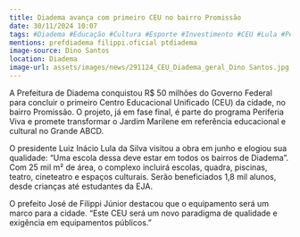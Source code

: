 ```yaml
---
title: Diadema avança com primeiro CEU no bairro Promissão
date: 30/11/2024 10:07
tags: #Diadema #Educação #Cultura #Esporte #Investimento #CEU #Lula #PeriferiaViva #ABC #Transformação #abc360noticias
mentions: prefdiadema filippi.oficial ptdiadema
image-source: Dino Santos
location: Diadema
image-url: assets/images/news/291124_CEU_Diadema_geral_Dino Santos.jpg
---
```


A Prefeitura de Diadema conquistou R$ 50 milhões do Governo Federal para concluir o primeiro Centro Educacional Unificado (CEU) da cidade, no bairro Promissão. O projeto, já em fase final, é parte do programa Periferia Viva e promete transformar o Jardim Marilene em referência educacional e cultural no Grande ABCD.

O presidente Luiz Inácio Lula da Silva visitou a obra em junho e elogiou sua qualidade: “Uma escola dessa deve estar em todos os bairros de Diadema”. Com 25 mil m² de área, o complexo incluirá escolas, quadra, piscinas, teatro, cineteatro e espaços culturais. Serão beneficiados 1,8 mil alunos, desde crianças até estudantes da EJA.

O prefeito José de Filippi Júnior destacou que o equipamento será um marco para a cidade. “Este CEU será um novo paradigma de qualidade e exigência em equipamentos públicos.”
